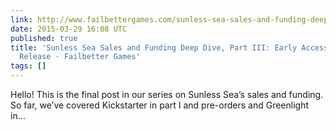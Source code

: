 ```yaml
---
link: http://www.failbettergames.com/sunless-sea-sales-and-funding-deep-dive-part-iii-early-access-and-final-release/
date: 2015-03-29 16:08 UTC
published: true
title: 'Sunless Sea Sales and Funding Deep Dive, Part III: Early Access and Final
  Release · Failbetter Games'
tags: []
---
```


Hello! This is the final post in our series on Sunless Sea’s sales and funding. So far, we’ve covered Kickstarter in part I and pre-orders and Greenlight in…
